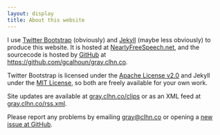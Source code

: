 ```yaml
---
layout: display
title: About this website
---
```


I use [Twitter Bootstrap](http://twitter.github.com/bootstrap) (obviously)
and [Jekyll](http://jekyllrb.com/) (maybe less obviously) to produce
this website.  It is hosted at
[NearlyFreeSpeech.net](https://www.nearlyfreespeech.net/), and the
sourcecode is hosted by [GitHub](https://www.github.com) at
<https://github.com/gcalhoun/gray.clhn.co>.

Twitter Bootstrap is licensed under the [Apache License
v2.0](http://www.apache.org/licenses/LICENSE-2.0) and Jekyll under the
[MIT License](http://opensource.org/licenses/MIT), so both are freely
available for your own work.

Site updates are available at [gray.clhn.co/clips](/clips) or as an
XML feed at [gray.clhn.co/rss.xml](/rss.xml).  

Please report any problems by emailing <gray@clhn.co> or opening a
[new issue at
GitHub](https://github.com/gcalhoun/gray.clhn.co/issues/new).
